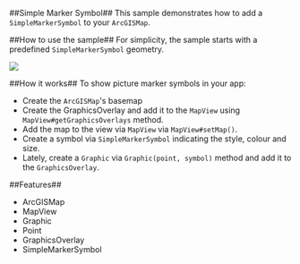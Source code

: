 ##Simple Marker Symbol##
This sample demonstrates how to add a `SimpleMarkerSymbol` to your `ArcGISMap`.

##How to use the sample##
For simplicity, the sample starts with a predefined `SimpleMarkerSymbol` geometry.

![](SimpleLineSymbolSample.png)

##How it works##
 To show picture marker symbols in your app:

- Create the `ArcGISMap`'s basemap
- Create the GraphicsOverlay and add it to the `MapView` using `MapView#getGraphicsOverlays` method.
- Add the map to the view via `MapView` via `MapView#setMap()`.  
- Create a symbol via `SimpleMarkerSymbol` indicating the style, colour and size. 
- Lately, create a `Graphic` via `Graphic(point, symbol)` method and add it to the `GraphicsOverlay`.
 
##Features##
- ArcGISMap
- MapView
- Graphic
- Point
- GraphicsOverlay
- SimpleMarkerSymbol
